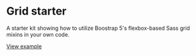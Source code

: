 # Grid starter

A starter kit showing how to utilize Boostrap 5's flexbox-based Sass grid mixins in your own code.

[View example](https://marcelmoreau.github.io/grid-starter)
